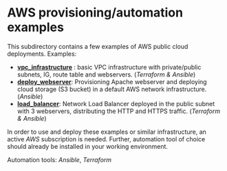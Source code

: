 # AWS provisioning/automation examples
This subdirectory contains a few examples of AWS public cloud deployments. Examples:
 
 - [**vpc_infrastructure**](https://github.com/MihaMarkocic/cloudservices/tree/master/AWS/vpc_infrastructure) : basic VPC infrastructure with private/public subnets, IG, route table and webservers. (*Terraform & Ansible*)
 - [**deploy_webserver**](https://github.com/MihaMarkocic/cloudservices/tree/master/AWS/deploy_webserver): Provisioning Apache webserver and deploying cloud storage (S3 bucket) in a default AWS network infrastructure. (*Ansible*)
 - [**load_balancer**](https://github.com/MihaMarkocic/cloudservices/tree/master/AWS/load_balancer): Network Load Balancer deployed in the public subnet with 3 webservers, distributing the HTTP and HTTPS traffic. (*Terraform & Ansible*)

In order to use and deploy these examples or similar infrastructure, an active *AWS* subscription is needed. Further, automation tool of choice should already be installed in your working environment.

Automation tools: *Ansible*, *Terraform*
